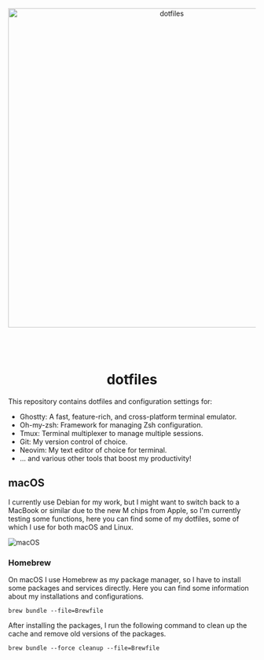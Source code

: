 <div align="center">

<img src="https://github.com/gowizzard/dotfiles/assets/30717818/acd99ee6-84b9-4081-8761-5a0b77dd2d1b" alt="dotfiles" width="650" style="margin:50px 0;">

# dotfiles

</div>

This repository contains dotfiles and configuration settings for:

- Ghostty: A fast, feature-rich, and cross-platform terminal emulator.
- Oh-my-zsh: Framework for managing Zsh configuration.
- Tmux: Terminal multiplexer to manage multiple sessions.
- Git: My version control of choice.
- Neovim: My text editor of choice for terminal.
- ... and various other tools that boost my productivity!

## macOS

I currently use Debian for my work, but I might want to switch back to a MacBook or similar due to the new M chips from Apple, so I'm currently testing some functions, here you can find some of my dotfiles, some of which I use for both macOS and Linux.

![macOS](https://github.com/user-attachments/assets/c879851a-efb2-42da-aa7a-73df09743308)

### Homebrew

On macOS I use Homebrew as my package manager, so I have to install some packages and services directly. Here you can find some information about my installations and configurations.

```shell
brew bundle --file=Brewfile
```
After installing the packages, I run the following command to clean up the cache and remove old versions of the packages.

```shell
brew bundle --force cleanup --file=Brewfile
```
